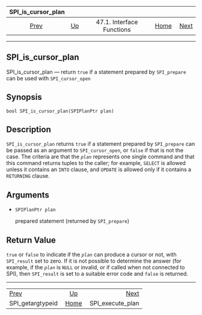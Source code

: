<!--?xml version="1.0" encoding="UTF-8" standalone="no"?-->

|                 SPI\_is\_cursor\_plan                 |                                                      |                           |                                                       |                                                       |
| :---------------------------------------------------: | :--------------------------------------------------- | :-----------------------: | ----------------------------------------------------: | ----------------------------------------------------: |
| [Prev](spi-spi-getargtypeid.html "SPI_getargtypeid")  | [Up](spi-interface.html "47.1. Interface Functions") | 47.1. Interface Functions | [Home](index.html "PostgreSQL 17devel Documentation") |  [Next](spi-spi-execute-plan.html "SPI_execute_plan") |

***

[]()

## SPI\_is\_cursor\_plan

SPI\_is\_cursor\_plan — return `true` if a statement prepared by `SPI_prepare` can be used with `SPI_cursor_open`

## Synopsis

    bool SPI_is_cursor_plan(SPIPlanPtr plan)

## Description

`SPI_is_cursor_plan` returns `true` if a statement prepared by `SPI_prepare` can be passed as an argument to `SPI_cursor_open`, or `false` if that is not the case. The criteria are that the *`plan`* represents one single command and that this command returns tuples to the caller; for example, `SELECT` is allowed unless it contains an `INTO` clause, and `UPDATE` is allowed only if it contains a `RETURNING` clause.

## Arguments

*   `SPIPlanPtr plan`

    prepared statement (returned by `SPI_prepare`)

## Return Value

`true` or `false` to indicate if the *`plan`* can produce a cursor or not, with `SPI_result` set to zero. If it is not possible to determine the answer (for example, if the *`plan`* is `NULL` or invalid, or if called when not connected to SPI), then `SPI_result` is set to a suitable error code and `false` is returned.

***

|                                                       |                                                       |                                                       |
| :---------------------------------------------------- | :---------------------------------------------------: | ----------------------------------------------------: |
| [Prev](spi-spi-getargtypeid.html "SPI_getargtypeid")  |  [Up](spi-interface.html "47.1. Interface Functions") |  [Next](spi-spi-execute-plan.html "SPI_execute_plan") |
| SPI\_getargtypeid                                     | [Home](index.html "PostgreSQL 17devel Documentation") |                                    SPI\_execute\_plan |
